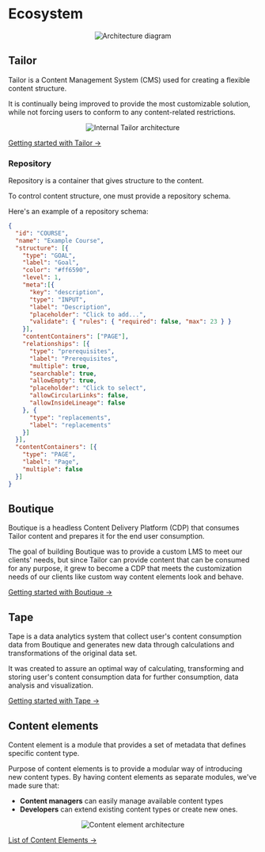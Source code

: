 # Ecosystem

<div align="center">
  <img :src="$withBase('/architecture.png')" alt="Architecture diagram"/>
</div>

## Tailor

<p>
  Tailor is a Content Management System (CMS)
  used for creating a flexible content structure.
</p>
<p>
  It is continually being improved to provide the most customizable solution,
  while not forcing users to conform to any content-related restrictions.
</p>

<div align="center">
  <img :src="$withBase('/tailor.png')" alt="Internal Tailor architecture"/>
</div>

[Getting started with Tailor →](/guide-tailor/)

### Repository

<p>Repository is a container that gives structure to the content.</p>
<p>To control content structure, one must provide a repository schema.</p>
<p>Here's an example of a repository schema:</p>

``` json
{
  "id": "COURSE",
  "name": "Example Course",
  "structure": [{
    "type": "GOAL",
    "label": "Goal",
    "color": "#ff6590",
    "level": 1,
    "meta":[{
      "key": "description",
      "type": "INPUT",
      "label": "Description",
      "placeholder": "Click to add...",
      "validate": { "rules": { "required": false, "max": 23 } }
    }],
    "contentContainers": ["PAGE"],
    "relationships": [{
      "type": "prerequisites",
      "label": "Prerequisites",
      "multiple": true,
      "searchable": true,
      "allowEmpty": true,
      "placeholder": "Click to select",
      "allowCircularLinks": false,
      "allowInsideLineage": false
    }, {
      "type": "replacements",
      "label": "replacements"
    }]
  }],
  "contentContainers": [{
    "type": "PAGE",
    "label": "Page",
    "multiple": false
  }]
}
```

## Boutique

<p>
  Boutique is a headless Content Delivery Platform (CDP)
  that consumes Tailor content and prepares it for the end user consumption.
</p>
<p>
  The goal of building Boutique was to provide a custom LMS to meet our clients'
  needs, but since Tailor can provide content that can be consumed for any
  purpose, it grew to become a CDP that meets the customization needs of our
  clients like custom way content elements look and behave.
</p>

[Getting started with Boutique →](/guide-boutique/)

## Tape

<p>
  Tape is a data analytics system that collect user's content consumption data
  from Boutique and generates new data through calculations and transformations
  of the original data set.
</p>
<p>
  It was created to assure an optimal way of calculating, transforming and
  storing user's content consumption data for further consumption, data analysis
  and visualization.
</p>

[Getting started with Tape →](/guide-tape/)

## Content elements

<p>
  Content element is a module that provides a set of metadata that defines
  specific content type.
</p>
<p>
  Purpose of content elements is to provide a modular way of introducing new
  content types. By having content elements as separate modules, we've made
  sure that:
  <ul>
    <li>
      <b>Content managers</b> can easily manage available content types
    </li>
    <li>
      <b>Developers</b> can extend existing content types or create new ones.
    </li>
  </ul>
</p>

<div align="center">
  <img src="/" alt="Content element architecture"/>
</div>

[List of Content Elements →](/content-elements/)
